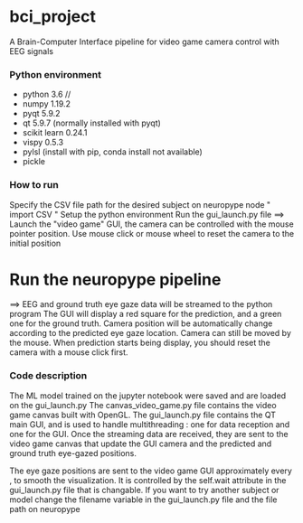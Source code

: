 # bci_project
A Brain-Computer Interface pipeline for video game camera control with EEG signals

### Python environment ##
- python 3.6 //
- numpy 1.19.2
- pyqt 5.9.2
- qt 5.9.7 (normally installed with pyqt)
- scikit learn 0.24.1
- vispy 0.5.3
- pylsl (install with pip, conda install not available)
- pickle

### How to run ###
Specify the CSV file path for the desired subject on neuropype
node " import CSV "
Setup the python environment
Run the gui_launch.py file 
==> Launch the "video game" GUI, the camera can be controlled with 
the mouse pointer position. Use mouse click or mouse wheel to reset the
camera to the initial position 

Run the neuropype pipeline
==
==> EEG and ground truth eye gaze data will be streamed to the python program
The GUI will display a red square for the prediction, and a green one for the ground truth.
Camera position will be automatically change according to the predicted eye gaze location.
Camera can still be moved by the mouse.
When prediction starts being display, you should reset the camera with a mouse click first.

### Code description ###
The ML model trained on the jupyter notebook were saved and are loaded on the gui_launch.py
The canvas_video_game.py file contains the video game canvas built with OpenGL. 
The gui_launch.py file contains the QT main GUI, and is used to handle multithreading :
one for data reception and one for the GUI.
Once the streaming data are received, they are sent to the video game canvas that update 
the GUI camera and the predicted and ground truth eye-gazed positions.

The eye gaze positions are sent to the video game GUI approximately every ,
to smooth the visualization.
It is controlled by the self.wait attribute in the gui_launch.py file that is changable.
If you want to try another subject or model change the filename variable in the gui_launch.py file
and the file path on neuropype
